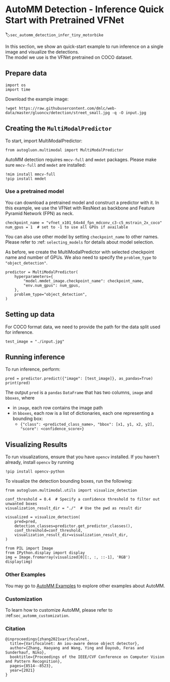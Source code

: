 # AutoMM Detection - Inference Quick Start with Pretrained VFNet
:label:`sec_automm_detection_infer_tiny_motorbike`

In this section, we show an quick-start example to run inference on a single image and visualize the detections.  
The model we use is the VFNet pretrained on COCO dataset.

## Prepare data
```{.python .input}
import os
import time
```

Download the example image:
```{.python .input}
!wget https://raw.githubusercontent.com/dmlc/web-data/master/gluoncv/detection/street_small.jpg -q -O input.jpg
```

[//]: # (Now let's download the dataset)


[//]: # (download_dir = "./tiny_motorbike_coco"  # specify a target download dir to store this dataset)

[//]: # ()
[//]: # (load_zip.unzip&#40;zip_file, unzip_dir=download_dir&#41;)

[//]: # (data_dir = os.path.join&#40;download_dir, "tiny_motorbike"&#41;)

[//]: # (train_path = os.path.join&#40;data_dir, "Annotations", "train_cocoformat.json"&#41;)

[//]: # (test_path = os.path.join&#40;data_dir, "Annotations", "test_cocoformat.json"&#41;)

[//]: # (```)

## Creating the `MultiModalPredictor`
To start, import MultiModalPredictor:
```{.python .input}
from autogluon.multimodal import MultiModalPredictor
```

AutoMM detection requires `mmcv-full` and `mmdet` packages. Please make sure `mmcv-full` and `mmdet` are installed:
```{.python .input}
!mim install mmcv-full
!pip install mmdet
```

### Use a pretrained model
You can download a pretrained model and construct a predictor with it. 
In this example, we use the VFNet with ResNext as backbone and Feature Pyramid Network (FPN) as neck.

```{.python .input}
checkpoint_name = "vfnet_x101_64x4d_fpn_mdconv_c3-c5_mstrain_2x_coco"
num_gpus = 1  # set to -1 to use all GPUs if available
```
You can also use other model by setting `checkpoint_name` to other names. 
Please refer to :ref: `selecting_models` for details about model selection.

As before, we create the MultiModalPredictor with selected checkpoint name and number of GPUs.
We also need to specify the `problem_type` to `"object_detection"`.

```{.python .input}
predictor = MultiModalPredictor(
    hyperparameters={
        "model.mmdet_image.checkpoint_name": checkpoint_name,
        "env.num_gpus": num_gpus,
    },
    problem_type="object_detection",
)
```

## Setting up data

For COCO format data, we need to provide the path for the data split used for inference.

```{.python .input}
test_image = "./input.jpg"
```

## Running inference
To run inference, perform:

```{.python .input}
pred = predictor.predict({"image": [test_image]}, as_pandas=True)
print(pred)
```

The output `pred` is a `pandas` `DataFrame` that has two columns, `image` and `bboxes`, where
- in `image`, each row contains the image path
- in `bboxes`, each row is a list of dictionaries, each one representing a bounding box: 
  - `{"class": <predicted_class_name>, "bbox": [x1, y1, x2, y2], "score": <confidence_score>}`


## Visualizing Results
To run visualizations, ensure that you have `opencv` installed. If you haven't already, install `opencv` by running 
```{.python .input}
!pip install opencv-python
```

To visualize the detection bounding boxes, run the following:
```{.python .input}
from autogluon.multimodal.utils import visualize_detection

conf_threshold = 0.4  # Specify a confidence threshold to filter out unwanted boxes
visualization_result_dir = "./"  # Use the pwd as result dir

visualized = visualize_detection(
    pred=pred,
    detection_classes=predictor.get_predictor_classes(),
    conf_threshold=conf_threshold,
    visualization_result_dir=visualization_result_dir,
)

from PIL import Image
from IPython.display import display
img = Image.fromarray(visualized[0][:, :, ::-1], 'RGB')
display(img)
```

### Other Examples

You may go to [AutoMM Examples](https://github.com/awslabs/autogluon/tree/master/examples/automm) to explore other examples about AutoMM.

### Customization
To learn how to customize AutoMM, please refer to :ref:`sec_automm_customization`.

### Citation
```
@inproceedings{zhang2021varifocalnet,
  title={Varifocalnet: An iou-aware dense object detector},
  author={Zhang, Haoyang and Wang, Ying and Dayoub, Feras and Sunderhauf, Niko},
  booktitle={Proceedings of the IEEE/CVF Conference on Computer Vision and Pattern Recognition},
  pages={8514--8523},
  year={2021}
}
```